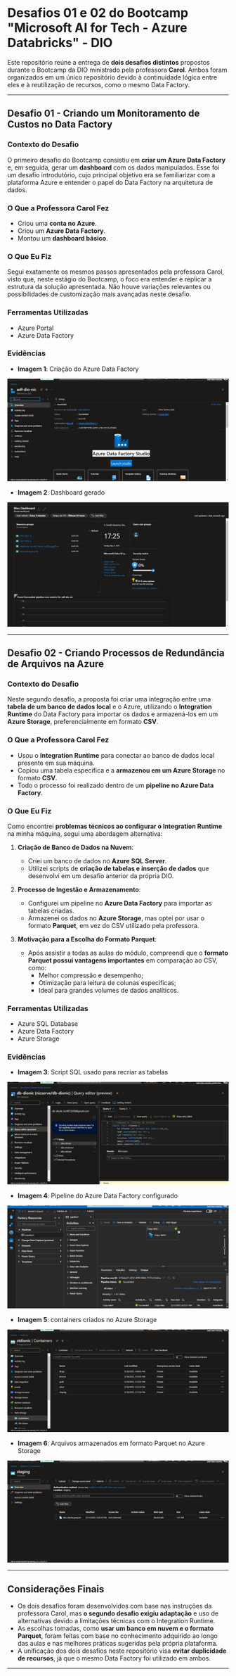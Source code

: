 # Desafios 01 e 02 do Bootcamp "Microsoft AI for Tech - Azure Databricks" - DIO

Este repositório reúne a entrega de **dois desafios distintos** propostos durante o Bootcamp da DIO ministrado pela professora **Carol**. Ambos foram organizados em um único repositório devido à continuidade lógica entre eles e à reutilização de recursos, como o mesmo Data Factory.

---

## Desafio 01 - Criando um Monitoramento de Custos no Data Factory

### Contexto do Desafio

O primeiro desafio do Bootcamp consistiu em **criar um Azure Data Factory** e, em seguida, gerar um **dashboard** com os dados manipulados. Esse foi um desafio introdutório, cujo principal objetivo era se familiarizar com a plataforma Azure e entender o papel do Data Factory na arquitetura de dados.

### O Que a Professora Carol Fez

- Criou uma **conta no Azure**.
- Criou um **Azure Data Factory**.
- Montou um **dashboard básico**.

### O Que Eu Fiz

Segui exatamente os mesmos passos apresentados pela professora Carol, visto que, neste estágio do Bootcamp, o foco era entender e replicar a estrutura da solução apresentada. Não houve variações relevantes ou possibilidades de customização mais avançadas neste desafio.

### Ferramentas Utilizadas

- Azure Portal  
- Azure Data Factory

### Evidências

- **Imagem 1**: Criação do Azure Data Factory

![imagem 1](assets/imagem1.png) 

- **Imagem 2**: Dashboard gerado

![imagem 2](assets/imagem2.png) 

---

## Desafio 02 - Criando Processos de Redundância de Arquivos na Azure

### Contexto do Desafio

Neste segundo desafio, a proposta foi criar uma integração entre uma **tabela de um banco de dados local** e o Azure, utilizando o **Integration Runtime** do Data Factory para importar os dados e armazená-los em um **Azure Storage**, preferencialmente em formato **CSV**.

### O Que a Professora Carol Fez

- Usou o **Integration Runtime** para conectar ao banco de dados local presente em sua máquina.
- Copiou uma tabela específica e a **armazenou em um Azure Storage** no formato **CSV**.
- Todo o processo foi realizado dentro de um **pipeline no Azure Data Factory**.

### O Que Eu Fiz

Como encontrei **problemas técnicos ao configurar o Integration Runtime** na minha máquina, segui uma abordagem alternativa:

1. **Criação de Banco de Dados na Nuvem**:
   - Criei um banco de dados no **Azure SQL Server**.
   - Utilizei scripts de **criação de tabelas e inserção de dados** que desenvolvi em um desafio anterior da própria DIO.

2. **Processo de Ingestão e Armazenamento**:
   - Configurei um pipeline no **Azure Data Factory** para importar as tabelas criadas.
   - Armazenei os dados no **Azure Storage**, mas optei por usar o formato **Parquet**, em vez do CSV utilizado pela professora.

3. **Motivação para a Escolha do Formato Parquet**:
   - Após assistir a todas as aulas do módulo, compreendi que o **formato Parquet possui vantagens importantes** em comparação ao CSV, como:
     - Melhor compressão e desempenho;
     - Otimização para leitura de colunas específicas;
     - Ideal para grandes volumes de dados analíticos.

### Ferramentas Utilizadas

- Azure SQL Database  
- Azure Data Factory  
- Azure Storage 

### Evidências

- **Imagem 3**: Script SQL usado para recriar as tabelas  

![imagem 3](assets/imagem3.png) 

- **Imagem 4**: Pipeline do Azure Data Factory configurado  

![imagem 4](assets/imagem4.png) 

- **Imagem 5**: containers criados no Azure Storage

![imagem 5](assets/imagem5.png) 

- **Imagem 6**: Arquivos armazenados em formato Parquet no Azure Storage

![imagem 6](assets/imagem6.png) 

---

## Considerações Finais

- Os dois desafios foram desenvolvidos com base nas instruções da professora Carol, mas **o segundo desafio exigiu adaptação** e uso de alternativas devido a limitações técnicas com o Integration Runtime.
- As escolhas tomadas, como **usar um banco em nuvem e o formato Parquet**, foram feitas com base no conhecimento adquirido ao longo das aulas e nas melhores práticas sugeridas pela própria plataforma.
- A unificação dos dois desafios neste repositório visa **evitar duplicidade de recursos**, já que o mesmo Data Factory foi utilizado em ambos.

---
